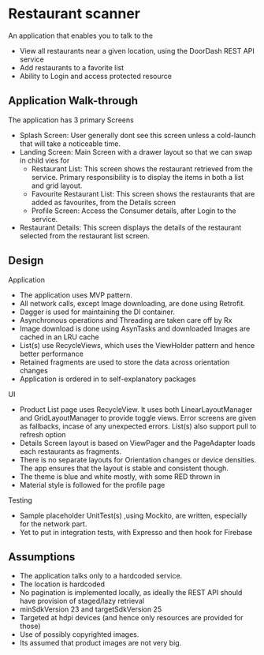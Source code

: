 # Restaurant scanner

An application that enables you to talk to the
- View all restaurants near a given location, using the DoorDash REST API service
- Add restaurants to a favorite list
- Ability to Login and access protected resource

Application Walk-through
------------------------

The application has 3 primary Screens

- Splash Screen: User generally dont see this screen unless a cold-launch that will take a
   noticeable time.
- Landing Screen: Main Screen with a drawer layout so that we can swap in child vies for
    - Restaurant List: This screen shows the restaurant retrieved from the service. Primary
          responsibility is to display the items in both a list and grid layout.
    - Favourite Restaurant List: This screen shows the restaurants that are added as favourites,
           from the Details screen
    - Profile Screen: Access the Consumer details, after Login to the service.
- Restaurant Details: This screen displays the details of the restaurant selected from the restaurant
    list screen.


Design
------

Application

- The application uses MVP pattern.
- All network calls, except Image downloading, are done using Retrofit.
- Dagger is used for maintaining the DI container.
- Asynchronous operations and Threading are taken care off by Rx
- Image download is done using AsynTasks and downloaded Images are cached in an LRU cache
- List(s) use RecycleViews, which uses the ViewHolder pattern and hence better performance
- Retained fragments are used to store the data across orientation changes
- Application is ordered in to self-explanatory packages

UI

- Product List page uses RecycleView. It uses both LinearLayoutManager and GridLayoutManager to provide toggle views. Error screens are given as fallbacks, incase of any unexpected errors. List(s) also support pull to refresh option
- Details Screen layout is based on ViewPager and the PageAdapter loads each restaurants as fragments.
- There is no separate layouts for Orientation changes or device densities. The app ensures that the layout is stable and consistent though.
- The theme is blue and white mostly, with some RED thrown in
- Material style is followed for the profile page

Testing

- Sample placeholder UnitTest(s) ,using Mockito, are written, especially for the network part.
- Yet to put in integration tests, with Expresso and then hook for Firebase

Assumptions
-----------
- The application talks only to a hardcoded service.
- The location is hardcoded
- No pagination is implemented locally, as ideally the REST API should have provision of staged/lazy retrieval
- minSdkVersion 23 and targetSdkVersion 25
- Targeted at hdpi devices (and hence only resources are provided for those)
- Use of possibly copyrighted images.
- Its assumed that product images are not very big.